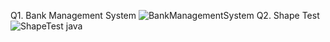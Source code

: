 Q1. Bank Management System
![BankManagementSystem](https://github.com/user-attachments/assets/38364119-9adf-404e-ab89-e47ab19175ea)
Q2. Shape Test
![ShapeTest java](https://github.com/user-attachments/assets/115c491e-5a05-4406-8830-bca45f7f4e21)

